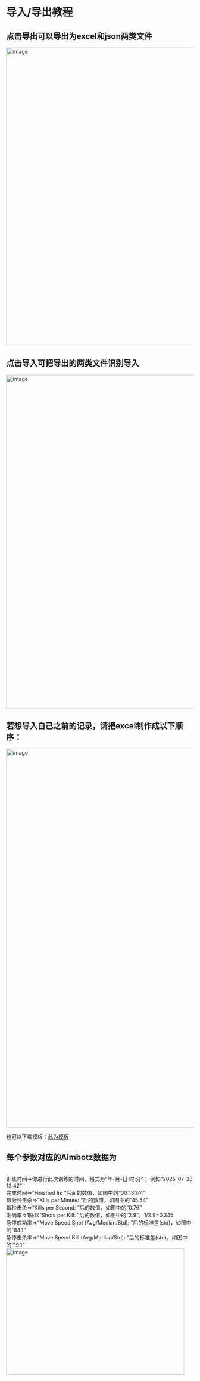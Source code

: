 # 导入/导出教程

## 点击导出可以导出为excel和json两类文件<br>
<img width="1249" height="800" alt="image" src="https://github.com/user-attachments/assets/c45336d4-ed56-497a-9576-79cc63bebd11" />

## 点击导入可把导出的两类文件识别导入<br>
<img width="1256" height="895" alt="image" src="https://github.com/user-attachments/assets/8cc3caa0-a64b-4367-9edb-0fb854ea6072" />

## 若想导入自己之前的记录，请把excel制作成以下顺序：<br>
<img width="1919" height="1015" alt="image" src="https://github.com/user-attachments/assets/1f2c597b-4dc2-440a-b27b-06164b4fb875" />

也可以下载模板：[此为模板](template.xlsx)<br>


## 每个参数对应的Aimbotz数据为
<br>
训练时间=>你进行此次训练的时间，格式为“年-月-日 时:分”； 例如“2025-07-28 13:42”<br>
完成时间=>“Finished In: ”后面的数值，如图中的“00:13.174”<br>
每分钟击杀=>“Kills per Minute: ”后的数值，如图中的“45.54”<br>
每秒击杀=>“Kills per Second: ”后的数值，如图中的“0.76”<br>
准确率=>1除以“Shots per Kill: ”后的数值，如图中的“2.9”，1/2.9=0.345<br>
急停成功率=>“Move Speed Shot (Avg/Median/Std): ”后的标准差(std)，如图中的“84.1”<br>
急停击杀率=>“Move Speed Kill (Avg/Median/Std): ”后的标准差(std)，如图中的“19.1”<br>
<img width="478" height="339" alt="image" src="https://github.com/user-attachments/assets/00e6882e-835e-4e1e-b8b2-fef2f9a3f958" />
